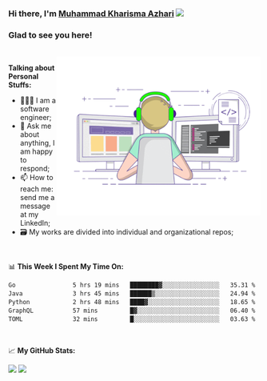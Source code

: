 ### Hi there, I'm <a href="#" target="_blank">Muhammad Kharisma Azhari</a> <img src="https://media.giphy.com/media/hvRJCLFzcasrR4ia7z/giphy.gif" width="25px">

### Glad to see you here! 

</br>

<img align="right" alt="GIF" src="https://github.com/muazhari/muazhari/blob/main/coding.gif?raw=true" width="408" height="318" />
  
**Talking about Personal Stuffs:**

- 👨🏻‍💻 I am a software engineer;
- 💬 Ask me about anything, I am happy to respond;
- 📫 How to reach me: send me a message at my LinkedIn;
- 🗃️ My works are divided into individual and organizational repos;

</br>

📊 **This Week I Spent My Time On:**
<!--START_SECTION:waka-->

```txt
Go                5 hrs 19 mins   ████████▓░░░░░░░░░░░░░░░░   35.31 %
Java              3 hrs 45 mins   ██████▒░░░░░░░░░░░░░░░░░░   24.94 %
Python            2 hrs 48 mins   ████▓░░░░░░░░░░░░░░░░░░░░   18.65 %
GraphQL           57 mins         █▓░░░░░░░░░░░░░░░░░░░░░░░   06.40 %
TOML              32 mins         █░░░░░░░░░░░░░░░░░░░░░░░░   03.63 %
```

<!--END_SECTION:waka-->

</br>

📈 **My GitHub Stats:**

<p>
  <img height="180em" src="https://github-readme-stats.vercel.app/api?username=muazhari&show_icons=true&hide_border=true&&count_private=true&include_all_commits=true" />
  <img height="180em" src="https://github-readme-stats.vercel.app/api/top-langs/?username=muazhari&&hide_border=true&layout=compact&langs_count=8"/>
</p>
